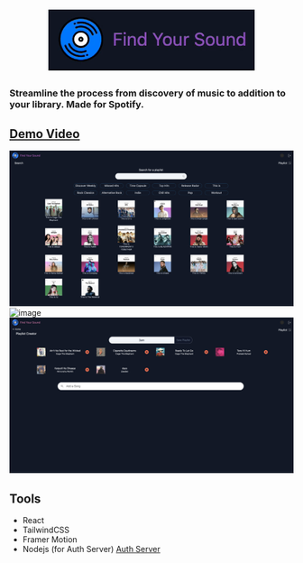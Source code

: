 
<h1 align="center">
  <img src="./demo/gif-demo.gif" />
</h1>
<h3 text="center">Streamline the process from discovery of music to addition to your library. Made for Spotify.</h3>



## [Demo Video](https://player.vimeo.com/video/667388858?h=1055c2e218&amp;badge=0&amp;autopause=0&amp;player_id=0&amp;app_id=58479)
![image](./demo/demo-1.png)
![image](./demo/demo-2.png)
![image](./demo/demo-3.png)

## Tools

- React
- TailwindCSS
- Framer Motion
- Nodejs (for Auth Server) [Auth Server](https://github.com/lakshya-dhariwal/spotify-auth-server)



